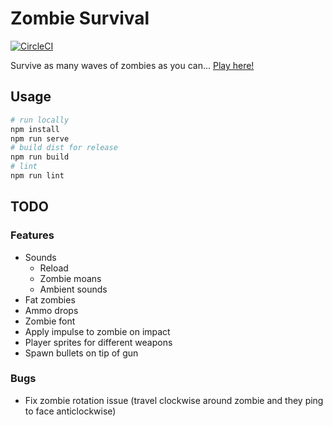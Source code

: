 # Zombie Survival

[![CircleCI](https://circleci.com/gh/jemgunay/zombiesurvival/tree/master.svg?style=svg)](https://circleci.com/gh/jemgunay/zombiesurvival/tree/master)

Survive as many waves of zombies as you can... [Play here!](https://jemgunay.co.uk/zombiesurvival)

## Usage

```bash
# run locally
npm install
npm run serve
# build dist for release
npm run build
# lint
npm run lint
```

## TODO

### Features

* Sounds
    * Reload
    * Zombie moans
    * Ambient sounds
* Fat zombies
* Ammo drops
* Zombie font
* Apply impulse to zombie on impact
* Player sprites for different weapons
* Spawn bullets on tip of gun

### Bugs

* Fix zombie rotation issue (travel clockwise around zombie and they ping to face anticlockwise)